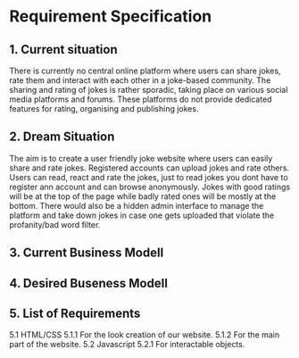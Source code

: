 # Requirement Specification

## 1. Current situation

  There is currently no central online platform where users can share jokes, rate them and interact with each other in a joke-based community. The sharing and rating of jokes is rather sporadic, taking place on various social media platforms and forums. These platforms do not provide dedicated features for rating, organising and publishing jokes.

## 2. Dream Situation

  The aim is to create a user friendly joke website where users can easily share and rate jokes. Registered accounts can upload jokes and rate others. Users can read, react and rate the jokes, just to read jokes you dont have to register ann account and can browse anonymously. Jokes with good ratings will be at the top of the page while badly rated ones will be mostly at the bottom. There would also be a hidden admin interface to manage the platform and take down jokes in case one gets uploaded that violate the profanity/bad word filter.

## 3. Current Business Modell

## 4. Desired Buseness Modell

## 5. List of Requirements

5.1 HTML/CSS
5.1.1 For the look creation of our website.
5.1.2 For the main part of the website.
5.2 Javascript
5.2.1 For interactable objects.
